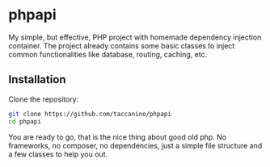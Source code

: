 # phpapi

My simple, but effective, PHP project with homemade dependency injection container.
The project already contains some basic classes to inject common functionalities like database, routing, caching, etc.

## Installation
Clone the repository:
```bash
git clone https://github.com/taccanino/phpapi
cd phpapi
```
You are ready to go, that is the nice thing about good old php. No frameworks, no composer, no dependencies, just a simple file structure and a few classes to help you out.